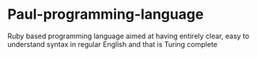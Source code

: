 # Paul-programming-language
Ruby based programming language aimed at having entirely clear, easy to understand syntax in regular English
and that is Turing complete
